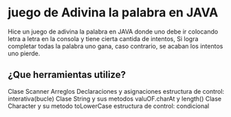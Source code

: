 # juego de Adivina la palabra en JAVA

Hice un juego de adivina la palabra en JAVA donde uno debe ir colocando letra a letra  en la consola y tiene cierta cantida de intentos, Si logra completar todas la palabra uno gana, caso contrario, se acaban los intentos uno pierde.

## ¿Que herramientas utilize?

Clase Scanner
Arreglos
Declaraciones y asignaciones
estructura de control: interativa(bucle)
Clase String y sus metodos valuOF.charAt y length()
Clase Character y su metodo toLowerCase
estructura de control: condicional 
